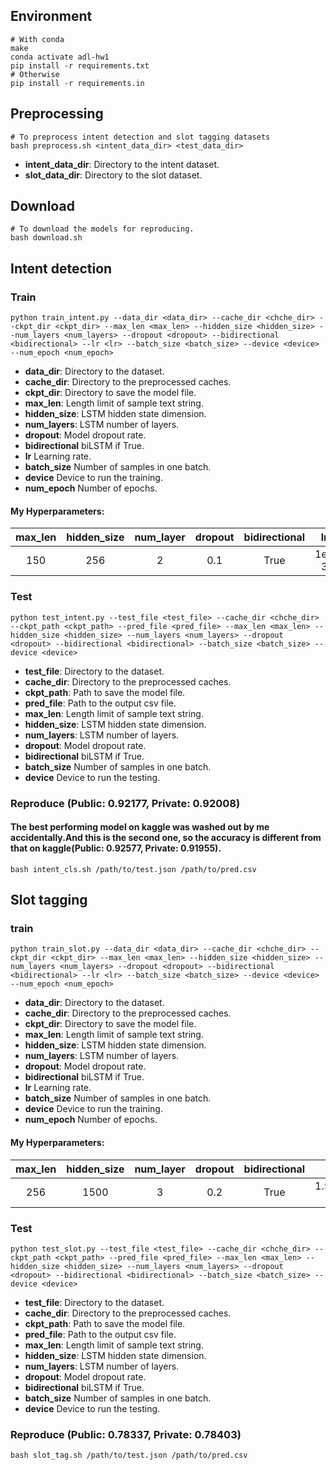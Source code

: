 ## Environment
```shell
# With conda
make
conda activate adl-hw1
pip install -r requirements.txt
# Otherwise
pip install -r requirements.in
```

## Preprocessing
```shell
# To preprocess intent detection and slot tagging datasets
bash preprocess.sh <intent_data_dir> <test_data_dir>
```
* **intent_data_dir**: Directory to the intent dataset.
* **slot_data_dir**: Directory to the slot dataset.

## Download
```shell
# To download the models for reproducing.
bash download.sh
```

## Intent detection

### Train
```shell
python train_intent.py --data_dir <data_dir> --cache_dir <chche_dir> --ckpt_dir <ckpt_dir> --max_len <max_len> --hidden_size <hidden_size> --num_layers <num_layers> --dropout <dropout> --bidirectional <bidirectional> --lr <lr> --batch_size <batch_size> --device <device> --num_epoch <num_epoch>
```
* **data_dir**: Directory to the dataset.
* **cache_dir**: Directory to the preprocessed caches.
* **ckpt_dir**: Directory to save the model file.
* **max_len**: Length limit of sample text string.
* **hidden_size**: LSTM hidden state dimension.
* **num_layers**: LSTM number of layers.
* **dropout**: Model dropout rate.
* **bidirectional** biLSTM if True.
* **lr** Learning rate.
* **batch_size** Number of samples in one batch.
* **device** Device to run the training.
* **num_epoch** Number of epochs.
#### My Hyperparameters:
|max_len|hidden_size|num_layer|dropout|bidirectional|lr|batch_size|num_epoch|
|:-:|:-:|:-:|:-:|:-:|:-:|:-:|:-:|
|150|256|2|0.1|True|1e-3|64|150|


### Test
```shell
python test_intent.py --test_file <test_file> --cache_dir <chche_dir> --ckpt_path <ckpt_path> --pred_file <pred_file> --max_len <max_len> --hidden_size <hidden_size> --num_layers <num_layers> --dropout <dropout> --bidirectional <bidirectional> --batch_size <batch_size> --device <device>
```
* **test_file**: Directory to the dataset.
* **cache_dir**: Directory to the preprocessed caches.
* **ckpt_path**: Path to save the model file.
* **pred_file**: Path to the output csv file.
* **max_len**: Length limit of sample text string.
* **hidden_size**: LSTM hidden state dimension.
* **num_layers**: LSTM number of layers.
* **dropout**: Model dropout rate.
* **bidirectional** biLSTM if True.
* **batch_size** Number of samples in one batch.
* **device** Device to run the testing.

### Reproduce (Public: 0.92177, Private: 0.92008)
#### The best performing model on kaggle was washed out by me accidentally.And this is the second one, so the accuracy is different from that on kaggle(Public: 0.92577, Private: 0.91955).
```shell
bash intent_cls.sh /path/to/test.json /path/to/pred.csv
```

## Slot tagging

### train
```shell
python train_slot.py --data_dir <data_dir> --cache_dir <chche_dir> --ckpt_dir <ckpt_dir> --max_len <max_len> --hidden_size <hidden_size> --num_layers <num_layers> --dropout <dropout> --bidirectional <bidirectional> --lr <lr> --batch_size <batch_size> --device <device> --num_epoch <num_epoch>
```
* **data_dir**: Directory to the dataset.
* **cache_dir**: Directory to the preprocessed caches.
* **ckpt_dir**: Directory to save the model file.
* **max_len**: Length limit of sample text string.
* **hidden_size**: LSTM hidden state dimension.
* **num_layers**: LSTM number of layers.
* **dropout**: Model dropout rate.
* **bidirectional** biLSTM if True.
* **lr** Learning rate.
* **batch_size** Number of samples in one batch.
* **device** Device to run the training.
* **num_epoch** Number of epochs.
#### My Hyperparameters:
|max_len|hidden_size|num_layer|dropout|bidirectional|lr|batch_size|num_epoch|
|:-:|:-:|:-:|:-:|:-:|:-:|:-:|:-:|
|256|1500|3|0.2|True|1.5*1e-3|64|100|

### Test
```shell
python test_slot.py --test_file <test_file> --cache_dir <chche_dir> --ckpt_path <ckpt_path> --pred_file <pred_file> --max_len <max_len> --hidden_size <hidden_size> --num_layers <num_layers> --dropout <dropout> --bidirectional <bidirectional> --batch_size <batch_size> --device <device>
```
* **test_file**: Directory to the dataset.
* **cache_dir**: Directory to the preprocessed caches.
* **ckpt_path**: Path to save the model file.
* **pred_file**: Path to the output csv file.
* **max_len**: Length limit of sample text string.
* **hidden_size**: LSTM hidden state dimension.
* **num_layers**: LSTM number of layers.
* **dropout**: Model dropout rate.
* **bidirectional** biLSTM if True.
* **batch_size** Number of samples in one batch.
* **device** Device to run the testing.

### Reproduce (Public: 0.78337, Private: 0.78403)
```shell
bash slot_tag.sh /path/to/test.json /path/to/pred.csv
```

